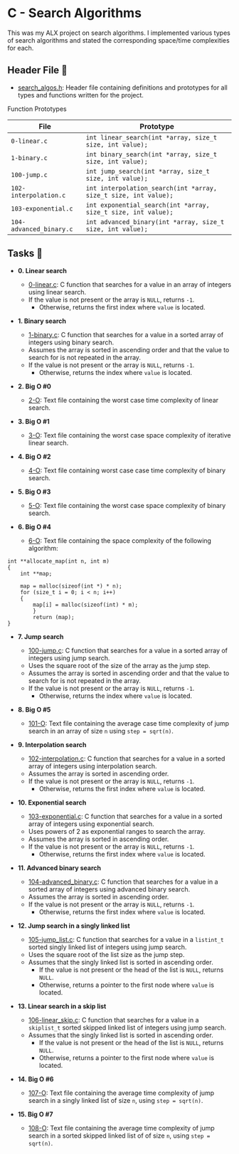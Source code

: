 # C - Search Algorithms

This was my ALX project on search algorithms. I implemented
various types of search algorithms and stated the corresponding space/time
complexities for each.



## Header File :file_folder:

* [search_algos.h](./search_algos.h): Header file containing definitions and
prototypes for all types and functions written for the project.



Function Prototypes

| File                    | Prototype                                                       |
| ----------------------- | --------------------------------------------------------------- |
| `0-linear.c`            | `int linear_search(int *array, size_t size, int value);`        |
| `1-binary.c`            | `int binary_search(int *array, size_t size, int value);`        |
| `100-jump.c`            | `int jump_search(int *array, size_t size, int value);`          |
| `102-interpolation.c`   | `int interpolation_search(int *array, size_t size, int value);` |
| `103-exponential.c`     | `int exponential_search(int *array, size_t size, int value);`   |
| `104-advanced_binary.c` | `int advanced_binary(int *array, size_t size, int value);`      |

## Tasks :page_with_curl:

* **0. Linear search**
  * [0-linear.c](./0-linear.c): C function that searches for a value in an array
  of integers using linear search.
  * If the value is not present or the array is `NULL`, returns `-1`.
	* Otherwise, returns the first index where `value` is located.

* **1. Binary search**
  * [1-binary.c](./1-binary.c): C function that searches for a value in a sorted
  array of integers using binary search.
  * Assumes the array is sorted in ascending order and that the value to search
  for is not repeated in the array.
  * If the value is not present or the array is `NULL`, returns `-1`.
	* Otherwise, returns the index where `value` is located.

* **2. Big O #0**
  * [2-O](./2-O): Text file containing the worst case time complexity of linear
  search.

* **3. Big O #1**
  * [3-O](./3-O): Text file containing the worst case space complexity of
  iterative linear search.

* **4. Big O #2**
  * [4-O](./4-O): Text file containing worst case case time complexity
  of binary search.

* **5. Big O #3**
  * [5-O](./5-O): Text file containing the worst case space complexity
  of binary search.

* **6. Big O #4**
  * [6-O](./6-O): Text file containing the space complexity of the following algorithm:
```
int **allocate_map(int n, int m)
{
    int **map;

    map = malloc(sizeof(int *) * n);
    for (size_t i = 0; i < n; i++)
    {
        map[i] = malloc(sizeof(int) * m);
		}
		return (map);
}
```

* **7. Jump search**
  * [100-jump.c](./100-jump.c): C function that searches for a value in a
  sorted array of integers using jump search.
  * Uses the square root of the size of the array as the jump step.
  * Assumes the array is sorted in ascending order and that the value to search
  for is not repeated in the array.
  * If the value is not present or the array is `NULL`, returns `-1`.
	* Otherwise, returns the index where `value` is located.

* **8. Big O #5**
  * [101-O](./101-O): Text file containing the average case time complexity of
  jump search in an array of size `n` using `step = sqrt(n)`.

* **9. Interpolation search**
  * [102-interpolation.c](./102-interpolation.c): C function that searches for
  a value in a sorted array of integers using interpolation search.
  * Assumes the array is sorted in ascending order.
  * If the value is not present or the array is `NULL`, returns `-1`.
	* Otherwise, returns the first index where `value` is located.

* **10. Exponential search**
  * [103-exponential.c](./103-exponential.c): C function that searches for a
  value in a sorted array of integers using exponential search.
  * Uses powers of 2 as exponential ranges to search the array.
  * Assumes the array is sorted in ascending order.
  * If the value is not present or the array is `NULL`, returns `-1`.
	* Otherwise, returns the first index where `value` is located.

* **11. Advanced binary search**
  * [104-advanced_binary.c](./104-advanced_binary.c): C function that searches
  for a value in a sorted array of integers using advanced binary search.
  * Assumes the array is sorted in ascending order.
  * If the value is not present or the array is `NULL`, returns `-1`.
	* Otherwise, returns the first index where `value` is located.

* **12. Jump search in a singly linked list**
  * [105-jump_list.c](./105-jump_list.c): C function that searches for a value
  in a `listint_t` sorted singly linked list of integers using jump search.
  * Uses the square root of the list size as the jump step.
  * Assumes that the singly linked list is sorted in ascending order.
	* If the value is not present or the head of the list is `NULL`, returns `NULL`.
	* Otherwise, returns a pointer to the first node where `value` is located.

* **13. Linear search in a skip list**
  * [106-linear_skip.c](./106-linear_skip.c): C function that searches for a value
  in a `skiplist_t` sorted skipped linked list of integers using jump search.
  * Assumes that the singly linked list is sorted in ascending order.
	* If the value is not present or the head of the list is `NULL`, returns `NULL`.
	* Otherwise, returns a pointer to the first node where `value` is located.

* **14. Big O #6**
  * [107-O](./107-O): Text file containing the average time complexity of jump
  search in a singly linked list of size `n`, using `step = sqrt(n)`.

* **15. Big O #7**
  * [108-O](./108-O): Text file containing the average time complexity of jump
  search in a sorted skipped linked list of of size `n`, using `step = sqrt(n)`.
